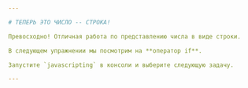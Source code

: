 ```yaml
---

# ТЕПЕРЬ ЭТО ЧИСЛО -- СТРОКА!

Превосходно! Отличная работа по представлению числа в виде строки.

В следующем упражнении мы посмотрим на **оператор if**.

Запустите `javascripting` в консоли и выберите следующую задачу.

---
```

